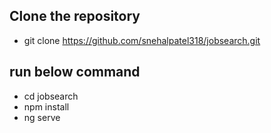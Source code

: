 ## Clone the repository

- git clone https://github.com/snehalpatel318/jobsearch.git

## run below command 
- cd jobsearch
- npm install
- ng serve